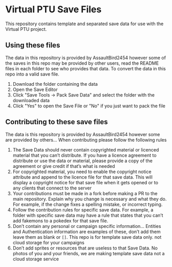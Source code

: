 # Virtual PTU Save Files
This repository contains template and separated save data for use with the Virtual PTU project.

## Using these files
The data in this repository is provided by AssaultBird2454 however some of the saves in this repo may be provided by other users, read the README files in each folder to see who provides that data.
To convert the data in this repo into a valid save file.

1. Download the folder containing the data
2. Open the Save Editor
3. Click "Save Tools -> Pack Save Data" and select the folder with the downloaded data
4. Click "Yes" to open the Save File or "No" if you just want to pack the file

## Contributing to these save files
The data is this repository is provided by AssaultBird2454 however some are provided by others... When contributing please follow the following rules

1. The Save Data should never contain copyrighted material or licenced material that you can’t distribute. If you have a licence agreement to distribute or use the data or material, please provide a copy of the agreement or give credit if that’s what is needed
2. For copyrighted material, you need to enable the copyright notice attribute and append to the licence file for that save data. This will display a copyright notice for that save file when it gets opened or to any clients that connect to the server
3. Your contributions must be made in a fork before making a PR to the main repository. Explain why you change is necessary and what they do. For example, if the change fixes a spelling mistake, or incorrect typing.
4. Follow the contribution rules for specific save data. For example, a folder with specific save data may have a rule that states that you can’t add fakemons to a pokedex for that save file.
5. Don’t contain any personal or campaign specific information... Entities and Authentication information are examples of these, don’t add them leave them as blank or `[]`. This repo is for template save data only. not cloud storage for your campaigns
6. Don’t add sprites or resources that are useless to that Save Data. No photos of you and your friends, we are making template save data not a cloud storage service
